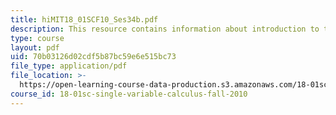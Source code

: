 ```yaml
---
title: hiMIT18_01SCF10_Ses34b.pdf
description: This resource contains information about introduction to the mean.
type: course
layout: pdf
uid: 70b03126d02cdf5b87bc59e6e515bc73
file_type: application/pdf
file_location: >-
  https://open-learning-course-data-production.s3.amazonaws.com/18-01sc-single-variable-calculus-fall-2010/70b03126d02cdf5b87bc59e6e515bc73_MIT18_01SCF10_Ses34b.pdf
course_id: 18-01sc-single-variable-calculus-fall-2010
---
```

